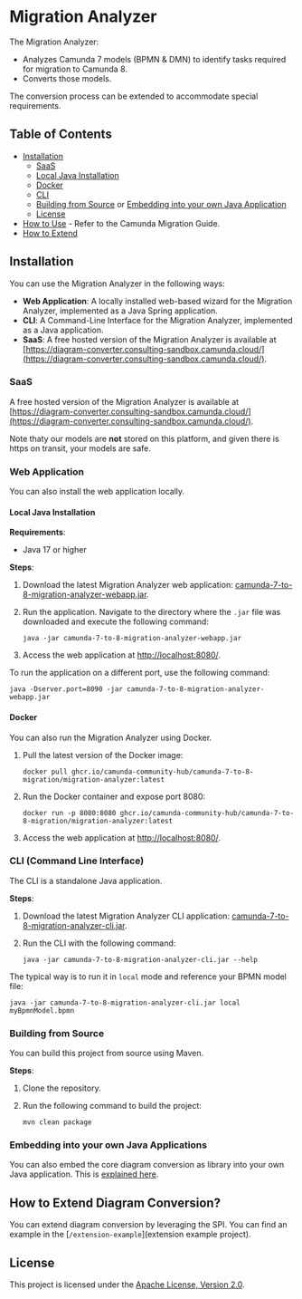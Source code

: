 # Migration Analyzer

The Migration Analyzer:

- Analyzes Camunda 7 models (BPMN & DMN) to identify tasks required for migration to Camunda 8.
- Converts those models.

The conversion process can be extended to accommodate special requirements.

## Table of Contents

- [Installation](#installation)
  - [SaaS](#saas)
  - [Local Java Installation](#local-java-installation)
  - [Docker](#docker)
  - [CLI](#cli)
  - [Building from Source](#building-from-source) or [Embedding into your own Java Application](#embedding-into-your-own-java-applications)
  - [License](#license)
- [How to Use](https://docs.camunda.io/docs/guides/migrating-from-camunda-7/migration-tooling/#migration-analyzer) - Refer to the Camunda Migration Guide.
- [How to Extend](#how-to-extend-diagram-conversion)

## Installation

You can use the Migration Analyzer in the following ways:

- **Web Application**: A locally installed web-based wizard for the Migration Analyzer, implemented as a Java Spring application.
- **CLI**: A Command-Line Interface for the Migration Analyzer, implemented as a Java application.
- **SaaS**: A free hosted version of the Migration Analyzer is available at [https://diagram-converter.consulting-sandbox.camunda.cloud/](https://diagram-converter.consulting-sandbox.camunda.cloud/).

### SaaS

A free hosted version of the Migration Analyzer is available at [https://diagram-converter.consulting-sandbox.camunda.cloud/](https://diagram-converter.consulting-sandbox.camunda.cloud/). 

Note thaty our models are **not** stored on this platform, and given there is https on transit, your models are safe.

### Web Application

You can also install the web application locally.

#### Local Java Installation

**Requirements**:
- Java 17 or higher

**Steps**:

1. Download the latest Migration Analyzer web application: [camunda-7-to-8-migration-analyzer-webapp.jar](https://github.com/camunda-community-hub/camunda-7-to-8-migration-analyzer/releases/latest/download/camunda-7-to-8-migration-analyzer-webapp.jar).
2. Run the application. Navigate to the directory where the `.jar` file was downloaded and execute the following command:

   ```shell
   java -jar camunda-7-to-8-migration-analyzer-webapp.jar
   ```

3. Access the web application at [http://localhost:8080/](http://localhost:8080/).

To run the application on a different port, use the following command:

```shell
java -Dserver.port=8090 -jar camunda-7-to-8-migration-analyzer-webapp.jar
```

#### Docker

You can also run the Migration Analyzer using Docker.

1. Pull the latest version of the Docker image:

   ```shell
   docker pull ghcr.io/camunda-community-hub/camunda-7-to-8-migration/migration-analyzer:latest
   ```

2. Run the Docker container and expose port 8080:

   ```shell
   docker run -p 8080:8080 ghcr.io/camunda-community-hub/camunda-7-to-8-migration/migration-analyzer:latest
   ```

3. Access the web application at [http://localhost:8080/](http://localhost:8080/).

### CLI (Command Line Interface)

The CLI is a standalone Java application.

**Steps**:

1. Download the latest Migration Analyzer CLI application: [camunda-7-to-8-migration-analyzer-cli.jar](https://github.com/camunda-community-hub/camunda-7-to-8-migration-analyzer/releases/latest/download/camunda-7-to-8-migration-analyzer-cli.jar).
2. Run the CLI with the following command:

   ```shell
   java -jar camunda-7-to-8-migration-analyzer-cli.jar --help
   ```

The typical way is to run it in `local` mode and reference your BPMN model file: 
   ```shell
   java -jar camunda-7-to-8-migration-analyzer-cli.jar local myBpmnModel.bpmn
   ```

### Building from Source

You can build this project from source using Maven.

**Steps**:

1. Clone the repository.
2. Run the following command to build the project:

   ```shell
   mvn clean package
   ```

### Embedding into your own Java Applications

You can also embed the core diagram conversion as library into your own Java application. This is [explained here](core/README.md).

## How to Extend Diagram Conversion?

You can extend diagram conversion by leveraging the SPI. You can find an example in the [`/extension-example`](extension example project).

## License

This project is licensed under the [Apache License, Version 2.0](LICENSE).